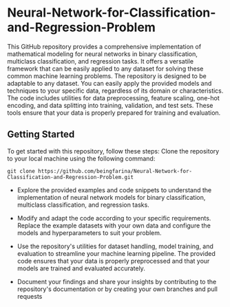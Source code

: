 # Neural-Network-for-Classification-and-Regression-Problem
This GitHub repository provides a comprehensive implementation of mathematical modeling for neural networks in binary classification, multiclass classification, and regression tasks. It offers a versatile framework that can be easily applied to any dataset for solving these common machine learning problems.
The repository is designed to be adaptable to any dataset. You can easily apply the provided models and techniques to your specific data, regardless of its domain or characteristics. The code includes utilities for data preprocessing, feature scaling, one-hot encoding, and data splitting into training, validation, and test sets. These tools ensure that your data is properly prepared for training and evaluation.
## Getting Started
To get started with this repository, follow these steps:
Clone the repository to your local machine using the following command:
```
git clone https://github.com/beingfarina/Neural-Network-for-Classification-and-Regression-Problem.git
```
-	Explore the provided examples and code snippets to understand the implementation of neural network models for binary classification, multiclass classification, and regression tasks.

-	Modify and adapt the code according to your specific requirements. Replace the example datasets with your own data and configure the models and hyperparameters to suit your problem.

-	Use the repository's utilities for dataset handling, model training, and evaluation to streamline your machine learning pipeline. The provided code ensures that your data is properly preprocessed and that your models are trained and evaluated accurately.

-	Document your findings and share your insights by contributing to the repository's documentation or by creating your own branches and pull requests
